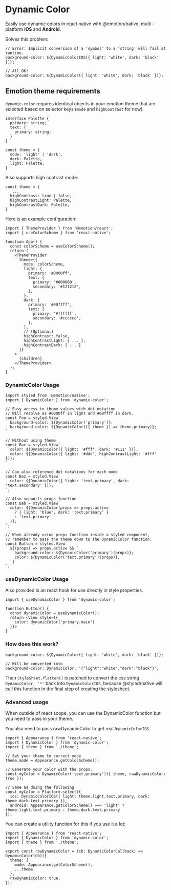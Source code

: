 # Dynamic Color

Easily use dynamic colors in react native with @emotion/native, multi-platform **iOS** and **Android**.

Solves this problem:

```tsx
// Error: Implicit conversion of a 'symbol' to a 'string' will fail at runtime.
background-color: ${DynamicColorIOS({ light: 'white', dark: 'black' })};

// All OK!
background-color: ${DynamicColor({ light: 'white', dark: 'black' })};
```

## Emotion theme requirements

`dynamic-color` requires identical objects in your emotion theme that are selected based on selector keys (`mode` and `highContrast` for now).

```tsx
interface Palette {
  primary: string;
  text: {
    primary: string;
  }
}

const theme = {
  mode: 'light' | 'dark',
  dark: Palette,
  light: Palette,
}
```

Also supports high contrast mode:
```tsx
const theme = {
   ...
  highContrast: true | false,
  highContrastLight: Palette,
  highContrastDark: Palette,
}
```

Here is an example configuration:
```tsx
import { ThemeProvider } from '@emotion/react';
import { useColorScheme } from 'react-native';

function App() {
  const colorScheme = useColorScheme();
  return (
    <ThemeProvider
      theme={{
        mode: colorScheme,
        light: {
          primary: '#0000ff',
          text: {
            primary: '#000000',
            secondary: '#121212',
          },
        },
        dark: {
          primary: '#00ffff',
          text: {
            primary: '#ffffff',
            secondary: '#cccccc',
          },
        },
        // (Optional)
        highContrast: false,
        highContrastLight: { ... },
        highContrastDark: { ... }
      }}
    >
      {children}
    </ThemeProvider>
  );
}
```

### DynamicColor Usage

```tsx
import styled from '@emotion/native';
import { DynamicColor } from 'dynamic-color';

// Easy access to theme values with dot notation
// Will resolve as #0000ff in light and #00ffff in dark.
const Foo = styled.View`
  background-color: ${DynamicColor('primary')};
  background-color: ${DynamicColor(({ theme }) => theme.primary)};
`

// Without using theme
const Bar = styled.View`
  color: ${DynamicColor({ light: '#fff', dark: '#111' })};
  color: ${DynamicColor({ light: '#ddd', highContrastLight: '#fff' })};
`

// Can also reference dot notations for each mode
const Baz = styled.View`
  color: ${DynamicColor({ light: 'text.primary', dark: 'text.secondary' })};
`;

// Also supports props function
const Bab = styled.View`
  color: ${DynamicColor(props => props.active
    ? { light: 'blue', dark: 'text.primary' }
    : 'text.primary'
  )};
`;

// When already using props function inside a styled component,
// remember to pass the theme down to the DynamicColor function.
const Button = styled.View`
  ${(props) => props.active && `
    background-color: ${DynamicColor('primary')(props)};
    color: ${DynamicColor('text.primary')(props)};
  `}
`;
```

### useDynamicColor Usage

Also provided is an react hook for use directly in style properties.

```tsx
import { useDynamicColor } from 'dynamic-color';

function Button() {
  const dynamicColor = useDynamicColor();
  return <View style={{
    color: dynamicColor('primary.main')
  }}>
}
```

### How does this work?

```tsx
background-color: ${DynamicColor({ light: 'white', dark: 'black' })};

// Will be converted into
background-color: DynamicColor, '{"light":"white","dark":"black"}';
```

Then `StyleSheet.flatten()` is patched to convert the css string `DynamicColor, '*'` back into `DynamicColorIOS`, because @styled/native will call this function in the final step of creating the stylesheet.


### Advanced usage

When outside of react scope, you can use the DynamicColor function but you need to pass in your theme.

You also need to pass rawDynamicColor to get real `DynamicColorIOS`.

```tsx
import { Appearance } from 'react-native';
import { DynamicColor } from 'dynamic-color';
import { theme } from './theme';

// Set your theme to correct mode
theme.mode = Appearance.getColorScheme();

// Generate your color with the props.
const myColor = DynamicColor('text.primary')({ theme, rawDynamicColor: true });

// Same as doing the following
const myColor = Platform.select({
  ios: DynamicColorIOS({ light: theme.light.text.primary, dark: theme.dark.text.primary }),
  android: Appearance.getColorScheme() === 'light' ? theme.light.text.primary : theme.dark.text.primary
});
```

You can create a utility function for this if you use it a lot:
```tsx
import { Appearance } from 'react-native';
import { DynamicColor } from 'dynamic-color';
import { theme } from './theme';

export const rawDynamicColor = (cb: DynamicColorCallback) => DynamicColor(cb)({
  theme: {
    mode: Appearance.getColorScheme(),
    ...theme,
  },
  rawDynamicColor: true,
});
```